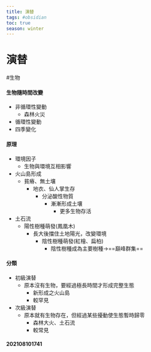 ```yaml
---
title: 演替
tags: #obsidian 
toc: true
season: winter
---
```

#  演替
#生物
#### 生物隨時間改變
- 非循環性變動
	- 森林火災
- 循環性變動
 - 四季變化

#### 原理
- 環境因子
	- 生物與環境互相影響
- 火山島形成
	- 貧瘠、無土壤
		- 地衣、仙人掌生存
			- 分泌酸性物質
				- 漸漸形成土壤
					- 更多生物存活
- 土石流
	- 陽性樹種萌發(鳳凰木)
		- 長大後擋住土地陽光，改變環境
			- 陰性樹種萌發(紅檜、扁柏)
				- 陰性樹種成為主要樹種->==巔峰群集==
#### 分類
- 初級演替
	- 原本沒有生物，要經過極長時間才形成完整生態
		- 新形成之火山島
		- 較罕見
- 次級演替
	- 原本就有生物存在，但經過某些擾動使生態暫時歸零
		- 森林大火、土石流
		- 較常見

#### 202108101741

